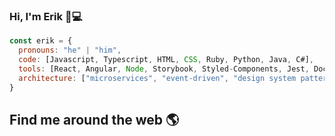 ### Hi, I'm Erik 👋💻
```javascript
const erik = {
  pronouns: "he" | "him",
  code: [Javascript, Typescript, HTML, CSS, Ruby, Python, Java, C#],
  tools: [React, Angular, Node, Storybook, Styled-Components, Jest, Docker],
  architecture: ["microservices", "event-driven", "design system pattern", "AI"],
}
```
## Find me around the web 🌎
